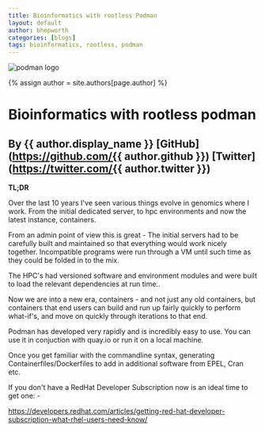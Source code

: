 ```yaml
---
title: Bioinformatics with rootless Podman
layout: default
author: bhepworth
categories: [blogs]
tags: bioinformatics, rootless, podman
---
```

![podman logo](https://podman.io/images/podman.svg)

{% assign author = site.authors[page.author] %}
# Bioinformatics with rootless podman
## By {{ author.display_name }} [GitHub](https://github.com/{{ author.github }}) [Twitter](https://twitter.com/{{ author.twitter }})

**TL;DR**

Over the last 10 years I've seen various things evolve in genomics where I work. From the initial dedicated server, to hpc environments 
and now the latest instance, containers.

From an admin point of view this is great - The initial servers had to be carefully built and maintained so that everything would work nicely
together. Incompatible programs were run through a VM until such time as they could be folded in to the mix.

The HPC's had versioned software and environment modules and were built to load the relevant dependencies at run time..

Now we are into a new era, containers - and not just any old containers, but containers that end users can build and run up fairly 
quickly to perform what-if's, and move on quickly through iterations to that end.

<!--readmore-->

Podman has developed very rapidly and is incredibly easy to use. You can use it in conjuction with quay.io or run it on a local machine.

Once you get familiar with the commandline syntax, generating Containerfiles/Dockerfiles to add in additional software from EPEL, Cran etc.

If you don't have a RedHat Developer Subscription now is an ideal time to get one: -

https://developers.redhat.com/articles/getting-red-hat-developer-subscription-what-rhel-users-need-know/
